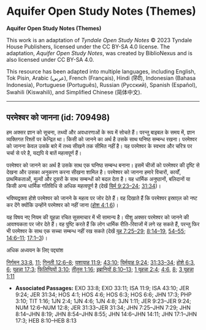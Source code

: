# Aquifer Open Study Notes (Themes)

**Aquifer Open Study Notes (Themes)**

This work is an adaptation of *Tyndale Open Study Notes* © 2023 Tyndale House Publishers, licensed under the CC BY\-SA 4\.0 license. The adaptation, *Aquifer Open Study Notes*, was created by BiblioNexus and is also licensed under CC BY\-SA 4\.0\.

This resource has been adapted into multiple languages, including English, Tok Pisin, Arabic (عربي), French (Français), Hindi (हिंदी), Indonesian (Bahasa Indonesia), Portuguese (Português), Russian (Русский), Spanish (Español), Swahili (Kiswahili), and Simplified Chinese (简体中文).



--------------------------------

## परमेश्वर को जानना (id: 709498)

हम अक्सर ज्ञान को सूचना, तथ्यों और अवधारणाओं के रूप में सोचते हैं। परन्तु बाइबल के समय में, ज्ञान व्यक्तिगत रिश्तों पर केन्द्रित था। किसी को जानने का अर्थ है उसके साथ घनिष्ठ सम्बन्ध रखना। परमेश्वर को जानना केवल उसके बारे में तथ्य सीखने तक सीमित नहीं है। यह परमेश्वर के स्वभाव और चरित्र पर चर्चा से परे है, यद्यपि ये बातें महत्वपूर्ण हैं।

परमेश्वर को जानने का अर्थ है उसके साथ एक घनिष्ठ सम्बन्ध बनाना। इसमें चीजों को परमेश्वर की दृष्टि से देखना और उसका अनुकरण करना सीखना शामिल है। परमेश्वर को जानना हमारे विचारों, कार्यों, प्राथमिकताओं, मूल्यों और दूसरों के साथ सम्बन्धों को बदल देता है। यह धार्मिक अनुष्ठानों, बलिदानों या किसी अन्य धार्मिक गतिविधि से अधिक महत्वपूर्ण है (देखें [यिर्म 9:23–24](https://ref.ly/Jer9:23-Jer9:24); [31:34](https://ref.ly/Jer31:34))।

भविष्यद्वक्ता होशे परमेश्वर को जानने के महत्व पर जोर देते हैं। वह दिखाते हैं कि परमेश्वर इस्राएल को नष्ट कर देंगे क्योंकि उन्होंने परमेश्वर को नहीं जाना ([होश 4:1,](https://ref.ly/Hos4:1)[6](https://ref.ly/Hos4:6))।

यह विषय नए नियम की यूहन्ना रचित सुसमाचार में भी सामान्य है। यीशु अक्सर परमेश्वर को जानने की आवश्यकता पर जोर देते हैं। वह पुष्टि करते हैं कि लोग धार्मिक रीति\-रिवाजों में लगे रह सकते हैं, परन्तु फिर भी परमेश्वर के साथ एक सच्चा सम्बन्ध नहीं रख सकते (देखें [यूह 7:25–29](https://ref.ly/John7:25-John7:29); [8:14–19](https://ref.ly/John8:14-John8:19), [54–55](https://ref.ly/John8:54-John8:55); [14:6–11](https://ref.ly/John14:6-John14:11); [17:1–3](https://ref.ly/John17:1-John17:3))।

अधिक अध्ययन के लिए पद्द्यांश

[निर्गमन 33:8](https://ref.ly/Exod33:8), [11](https://ref.ly/Exod33:11); [गिनती 12:6–8](https://ref.ly/Num12:6-Num12:8); [यशायाह 11:9](https://ref.ly/Isa11:9); [43:10](https://ref.ly/Isa43:10); [यिर्मयाह 9:24](https://ref.ly/Jer9:24); [31:33–34](https://ref.ly/Jer31:33-Jer31:34); [होशे 6:3](https://ref.ly/Hos6:3), [6](https://ref.ly/Hos6:6); [यूहन्ना 17:3](https://ref.ly/John17:3); [फिलिप्पियों 3:10](https://ref.ly/Phil3:10); [तीतुस 1:16](https://ref.ly/Titus1:16); [इब्रानियों 8:10–13](https://ref.ly/Heb8:10-Heb8:13); [1 यूहन्ना 2:4](https://ref.ly/1John2:4); [4:6](https://ref.ly/1John4:6), [8](https://ref.ly/1John4:8); [3 यूहन्ना 1:11](https://ref.ly/3John1:11)

* **Associated Passages:** EXO 33:8; EXO 33:11; ISA 11:9; ISA 43:10; JER 9:24; JER 31:34; HOS 4:1; HOS 4:6; HOS 6:3; HOS 6:6; JHN 17:3; PHP 3:10; TIT 1:16; 1JN 2:4; 1JN 4:6; 1JN 4:8; 3JN 1:11; JER 9:23–JER 9:24; NUM 12:6–NUM 12:8; JER 31:33–JER 31:34; JHN 7:25–JHN 7:29; JHN 8:14–JHN 8:19; JHN 8:54–JHN 8:55; JHN 14:6–JHN 14:11; JHN 17:1–JHN 17:3; HEB 8:10–HEB 8:13


